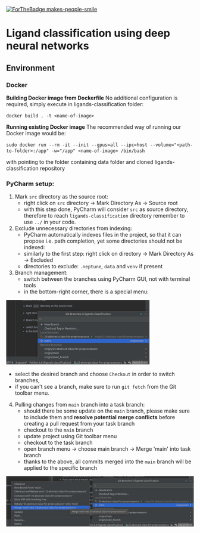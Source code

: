 [![ForTheBadge makes-people-smile](http://ForTheBadge.com/images/badges/makes-people-smile.svg)](http://ForTheBadge.com)

# Ligand classification using deep neural networks

## Environment

### Docker

**Building Docker image from Dockerfile**
No additional configuration is required, simply execute in ligands-classification folder:

```
docker build . -t <name-of-image>
```

**Running existing Docker image**
The recommended way of running our Docker image would be:

```
sudo docker run --rm -it --init --gpus=all --ipc=host --volume="<path-to-folder>:/app" -w="/app" <name-of-image> /bin/bash
```

with <path-to-folder> pointing to the folder containing data folder and cloned ligands-classification repository

### PyCharm setup: ###

1. Mark `src` directory as the source root:
    - right click on `src` directory -> Mark Directory As -> Source root
    - with this step done, PyCharm will consider `src` as source directory, therefore to reach `ligands-classification`
      directory remember to use `../` in your code.
2. Exclude unnecessary directories from indexing:
    - PyCharm automatically indexes files in the project, so that it can propose i.e. path completion, yet some
      directories should not be indexed:
    - similarly to the first step: right click on directory -> Mark Directory As -> Excluded
    - directories to exclude: `.neptune`, `data` and `venv` if present
3. Branch management:
    - switch between the branches using PyCharm GUI, not with terminal tools
    - in the bottom-right corner, there is a special menu:

![branch management](./readme-images/branch-management-pycharm.jpg "branch management")

- select the desired branch and choose `Checkout` in order to switch branches,
- if you can't see a branch, make sure to run `git fetch` from the Git toolbar menu.

4. Pulling changes from `main` branch into a task branch:
    - should there be some update on the `main` branch, please make sure to include them and **resolve potential merge
      conflicts** before creating a pull request from your task branch
    - checkout to the `main` branch
    - update project using Git toolbar menu
    - checkout to the task branch
    - open branch menu -> choose main branch -> Merge 'main' into task branch
    - thanks to the above, all commits merged into the `main` branch will be applied to the specific branch

![update branch](./readme-images/update-branch.jpg "update branch")
